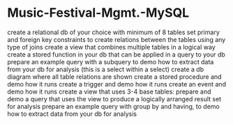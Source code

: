 # Music-Festival-Mgmt.-MySQL

create a relational db of your choice with minimum of 8 tables
set primary and foreign key constraints to create relations between the tables
using any type of joins create a view that combines multiple tables in a logical way
create a stored function in your db that can be applied in a query to your db
prepare an example query with a subquery to demo how to extract data from your db for analysis (this is a select within a select)
create a db diagram where all table relations are shown
create a stored procedure and demo how it runs
create a trigger and demo how it runs
create an event and demo how it runs
create a view that uses 3-4 base tables: prepare and demo a query that uses the view to produce a logically arranged result set for analysis
prepare an example query with group by and having, to demo how to extract data from your db for analysis
